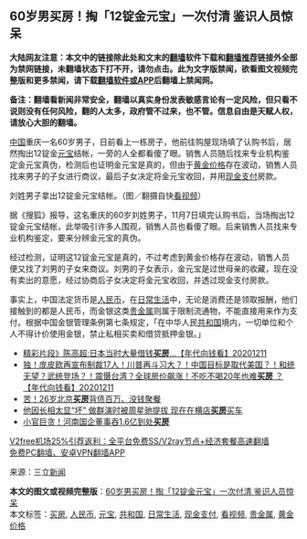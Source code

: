  <h2>60岁男买房！掏「12锭金元宝」一次付清 鉴识人员惊呆</h2> <p class="notice"><b>大陆网友注意：本文中的链接除此处和文末的<a href="https://github.com/bannedbook/fanqiang" >翻墙</a>软件下载和<a href="https://github.com/killgcd/justmysocks/blob/master/README.md">翻墙推荐</a>链接外全部为禁网链接，未翻墙状态下打不开，请勿点击。此为文字版禁闻，欲看图文视频完整版和更多禁闻，请下载<a href="https://github.com/bannedbook/fanqiang">翻墙软件或APP</a>后翻墙上禁闻网。</p><p>备注：翻墙看新闻非常安全，翻墙以真实身份发表敏感言论有一定风险，但只看不说则没有任何风险，翻的人太多，政府管不过来，也不管。信息自由是天赋人权，请放心大胆的翻墙。</b></p>  <div class="entry"> <p><span class='wp_keywordlink_affiliate'><a href="https://www.bannedbook.org/" title="中国" target="_blank">中国</a></span>重庆一名60岁男子，日前看上一栋房子，他前往购屋现场填了认购书后，居然掏出12锭金<a href="https://www.bannedbook.org/bnews/tag/%E5%85%83%E5%AE%9D/" class="st_tag internal_tag" rel="tag" title="标签 元宝 下的日志">元宝</a>结帐，一旁的人全都看傻了眼。销售人员随后找来专业机构鉴定金元宝真伪，检测后也证明金元宝是真的，但由于<a href="https://www.bannedbook.org/bnews/tag/%E9%BB%84%E9%87%91%E4%BB%B7%E6%A0%BC/" class="st_tag internal_tag" rel="tag" title="标签 黄金价格 下的日志">黄金价格</a>存在波动，销售人员找来男子的子女进行商议，最后子女决定将金元宝收回，并用<a href="https://www.bannedbook.org/bnews/tag/%E7%8E%B0%E9%87%91%E6%94%AF%E4%BB%98/" class="st_tag internal_tag" rel="tag" title="标签 现金支付 下的日志">现金支付</a>房款。</p> <p>刘姓男子拿出12锭金元宝结帐。（图／翻摄自快<a href="https://www.bannedbook.org/bnews/tag/%E7%9C%8B%E8%A7%86%E9%A2%91/" class="st_tag internal_tag" rel="tag" title="标签 看视频 下的日志">看视频</a>）</p> <p>据《搜狐》报导，这名重庆的60岁刘姓男子，11月7日填完认购书后，当场掏出12锭金元宝结帐，此举吸引许多人围观，销售人员也看傻了眼。后来销售人员找来专业机构鉴定，要来分辨金元宝的真伪。</p>  <p>经过检测，证明这12锭金元宝是真的，不过考虑到黄金价格存在波动，销售人员便又找了刘男的子女来商议。刘男的子女表示，金元宝是过世母亲的收藏，现在没有卖出的意愿，经过协商后子女决定将金元宝收回，并透过现金支付房款。</p> <p>事实上，中国法定货币是<a href="https://www.bannedbook.org/bnews/tag/%e4%ba%ba%e6%b0%91%e5%b8%81/" class="st_tag internal_tag" rel="tag" title="标签 人民币 下的日志">人民币</a>，在<a href="https://www.bannedbook.org/bnews/tag/%e6%97%a5%e5%b8%b8%e7%94%9f%e6%b4%bb/" class="st_tag internal_tag" rel="tag" title="标签 日常生活 下的日志">日常生活</a>中，无论是消费还是领取报酬，他们接触到的都是人民币，而金银这类<a href="https://www.bannedbook.org/bnews/tag/%E8%B4%B5%E9%87%91%E5%B1%9E/" class="st_tag internal_tag" rel="tag" title="标签 贵金属 下的日志">贵金属</a>则属于限制流通物，不能直接用来作为支付。根据中国金银管理条例第七条规定，「在中华人民<a href="https://www.bannedbook.org/bnews/tag/%E5%85%B1%E5%92%8C%E5%9B%BD/" class="st_tag internal_tag" rel="tag" title="标签 共和国 下的日志">共和国</a>境内，一切单位和个人不得计价使用金银，禁止私相买卖和借贷抵押金银。」</p> <ul class='op-related-articles' title='相关阅读'> <li><a href='https://www.bannedbook.org/bnews/taiwannews/20201211/1446001.html' target='_blank'>精彩片段》陈高超:日本当时大量借钱<b>买房</b>...【年代向钱看】20201211</a></li> <li><a href='https://www.bannedbook.org/bnews/taiwannews/20201211/1445949.html' target='_blank'>独！庞皮欧再宣布制裁17人！川普再斗习大？！中国目标是取代美国？！和统无望？武统登场？！震慑台湾？全球房价飙涨！不吃不喝20年也难<b>买房</b> ？【年代向钱看】20201211</a></li> <li><a href='https://www.bannedbook.org/bnews/baitai/20201208/1444231.html' target='_blank'>苦！26岁北京<b>买房</b>背债百万、没钱聚餐</a></li> <li><a href='https://www.bannedbook.org/bnews/yule/20201202/1440681.html' target='_blank'>他因长相太显“坏” 做群演时被周星驰提拔 现在在横店<b>买房</b>买车</a></li> <li><a href='https://www.bannedbook.org/bnews/baitai/20201123/1435777.html' target='_blank'>小官巨贪！河南国企董事吞1.6亿到处<b>买房</b></a></li> </ul> <p class="texttj"> <a href="https://www.bannedbook.org/forum23/topic22702.html" target="_blank">V2free机场25%引荐返利：全平台免费SS/V2ray节点+经济套餐高速翻墙</a><br/> <a href="https://github.com/bannedbook/fanqiang/wiki/%E7%A6%81%E9%97%BB%E7%BD%91%E5%AE%89%E5%8D%93%E7%BF%BB%E5%A2%99%E6%96%B0%E9%97%BBAPP" target="_blank">免费PC翻墙、安卓VPN翻墙APP</a></p><p> 来源：三立<span class='wp_keywordlink_affiliate'><a href="https://www.bannedbook.org/" title="新闻">新闻</a></span> </p> <a name='sharetosocial'></a>       <div><b>本文的图文或视频完整版</b>：<a href='https://www.bannedbook.org/bnews/cbnews/20201212/1446307.html'>60岁男买房！掏「12锭金元宝」一次付清 鉴识人员惊呆</a></div>  </div><!--END ENTRY--> <div class="postfooter"> <div>本文标签：<a href="https://www.bannedbook.org/bnews/tag/%E4%B9%B0%E6%88%BF/" rel="tag">买房</a>, <a href="https://www.bannedbook.org/bnews/tag/%e4%ba%ba%e6%b0%91%e5%b8%81/" rel="tag">人民币</a>, <a href="https://www.bannedbook.org/bnews/tag/%E5%85%83%E5%AE%9D/" rel="tag">元宝</a>, <a href="https://www.bannedbook.org/bnews/tag/%E5%85%B1%E5%92%8C%E5%9B%BD/" rel="tag">共和国</a>, <a href="https://www.bannedbook.org/bnews/tag/%e6%97%a5%e5%b8%b8%e7%94%9f%e6%b4%bb/" rel="tag">日常生活</a>, <a href="https://www.bannedbook.org/bnews/tag/%E7%8E%B0%E9%87%91%E6%94%AF%E4%BB%98/" rel="tag">现金支付</a>, <a href="https://www.bannedbook.org/bnews/tag/%E7%9C%8B%E8%A7%86%E9%A2%91/" rel="tag">看视频</a>, <a href="https://www.bannedbook.org/bnews/tag/%E8%B4%B5%E9%87%91%E5%B1%9E/" rel="tag">贵金属</a>, <a href="https://www.bannedbook.org/bnews/tag/%E9%BB%84%E9%87%91%E4%BB%B7%E6%A0%BC/" rel="tag">黄金价格</a></div>  </div><!--END POSTFOOTER--> 